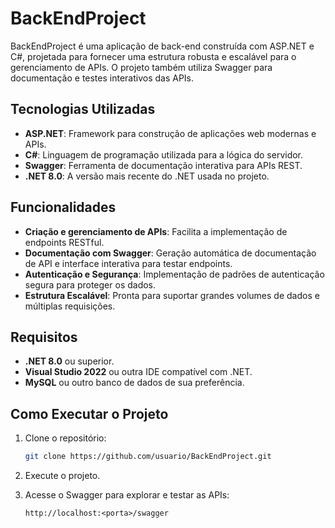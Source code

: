 # BackEndProject

BackEndProject é uma aplicação de back-end construída com ASP.NET e C#, projetada para fornecer uma estrutura robusta e escalável para o gerenciamento de APIs. O projeto também utiliza Swagger para documentação e testes interativos das APIs.

## Tecnologias Utilizadas

- **ASP.NET**: Framework para construção de aplicações web modernas e APIs.
- **C#**: Linguagem de programação utilizada para a lógica do servidor.
- **Swagger**: Ferramenta de documentação interativa para APIs REST.
- **.NET 8.0**: A versão mais recente do .NET usada no projeto.

## Funcionalidades

- **Criação e gerenciamento de APIs**: Facilita a implementação de endpoints RESTful.
- **Documentação com Swagger**: Geração automática de documentação de API e interface interativa para testar endpoints.
- **Autenticação e Segurança**: Implementação de padrões de autenticação segura para proteger os dados.
- **Estrutura Escalável**: Pronta para suportar grandes volumes de dados e múltiplas requisições.

## Requisitos

- **.NET 8.0** ou superior.
- **Visual Studio 2022** ou outra IDE compatível com .NET.
- **MySQL** ou outro banco de dados de sua preferência.

## Como Executar o Projeto

1. Clone o repositório:
    ```bash
    git clone https://github.com/usuario/BackEndProject.git

2. Execute o projeto.

3. Acesse o Swagger para explorar e testar as APIs:
    ```
    http://localhost:<porta>/swagger
    ```
